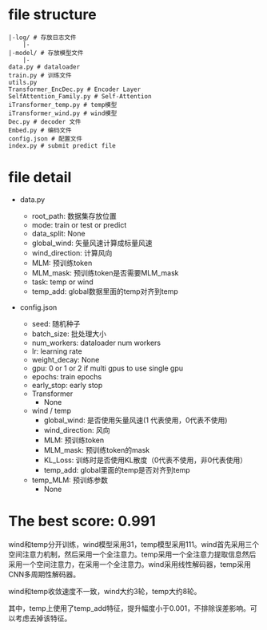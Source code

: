 # file structure
```
|-log/ # 存放日志文件
    |-
|-model/ # 存放模型文件
    |-
data.py # dataloader
train.py # 训练文件
utils.py
Transformer_EncDec.py # Encoder Layer
SelfAttention_Family.py # Self-Attention
iTransformer_temp.py # temp模型
iTransformer_wind.py # wind模型
Dec.py # decoder 文件
Embed.py # 编码文件
config.json # 配置文件
index.py # submit predict file
```

# file detail
 + data.py
    + root_path: 数据集存放位置
    + mode: train or test or predict
    + data_split: None
    + global_wind: 矢量风速计算成标量风速
    + wind_direction: 计算风向
    + MLM: 预训练token
    + MLM_mask: 预训练token是否需要MLM_mask
    + task: temp or wind
    + temp_add: global数据里面的temp对齐到temp

 + config.json
    + seed: 随机种子
    + batch_size: 批处理大小
    + num_workers: dataloader num workers
    + lr: learning rate
    + weight_decay: None
    + gpu: 0 or 1 or 2 if multi gpus to use single gpu
    + epochs: train epochs
    + early_stop: early stop
    + Transformer
        + None
    + wind / temp
        + global_wind: 是否使用矢量风速(1 代表使用，0代表不使用)
        + wind_direction: 风向
        + MLM: 预训练token
        + MLM_mask: 预训练token的mask
        + KL_Loss: 训练时是否使用KL散度（0代表不使用，非0代表使用）
        + temp_add: global里面的temp是否对齐到temp
    + temp_MLM: 预训练参数
        + None

# The best score: 0.991
wind和temp分开训练，wind模型采用31，temp模型采用111。wind首先采用三个空间注意力机制，然后采用一个全注意力。temp采用一个全注意力提取信息然后采用一个空间注意力，在采用一个全注意力。wind采用线性解码器，temp采用CNN多周期性解码器。

wind和temp收敛速度不一致，wind大约3轮，temp大约8轮。

其中，temp上使用了temp_add特征，提升幅度小于0.001，不排除误差影响。可以考虑去掉该特征。